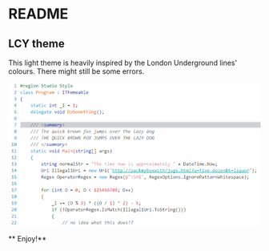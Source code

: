 # README
## LCY theme
This light theme is heavily inspired by the London Underground lines' colours.
There might still be some errors.

![Preview of the LCY theme](lcy.png)

** Enjoy!**